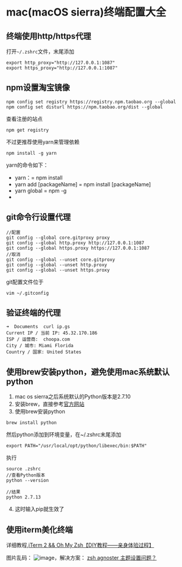 # mac(macOS sierra)终端配置大全


## 终端使用http/https代理

打开`~/.zshrc`文件，末尾添加

```
export http_proxy="http://127.0.0.1:1087"
export https_proxy="http://127.0.0.1:1087"

```

## npm设置淘宝镜像


```
npm config set registry https://registry.npm.taobao.org --global
npm config set disturl https://npm.taobao.org/dist --global
```

查看注册的站点

```
npm get registry
```
不过更推荐使用yarn来管理依赖

```
npm install -g yarn
```
yarn的命令如下：

* yarn：= npm install
* yarn add [packageName] = npm install [packageName]
* yarn global = npm -g
* 


## git命令行设置代理

```
//配置
git config --global core.gitproxy proxy
git config --global http.proxy http://127.0.0.1:1087
git config --global https.proxy https://127.0.0.1:1087
//取消
git config --global --unset core.gitproxy
git config --global --unset http.proxy
git config --global --unset https.proxy

```

git配置文件位于

```
vim ~/.gitconfig
```


## 验证终端的代理

```
➜  Documents  curl ip.gs
Current IP / 当前 IP: 45.32.170.186
ISP / 运营商:  choopa.com
City / 城市: Miami Florida
Country / 国家: United States
```

## 使用brew安装python，避免使用mac系统默认python

1. mac os sierra之后系统默认的Python版本是2.7.10
2. 安装brew，直接参考[官方网站](https://brew.sh/)
3. 使用brew安装python 

```
brew install python

```
然后python添加到环境变量，在~/.zshrc末尾添加

```
export PATH="/usr/local/opt/python/libexec/bin:$PATH"

```
执行

```
source .zshrc
//查看Python版本
python --version

//结果
python 2.7.13

```

4.  这时输入pip就生效了

## 使用iterm美化终端

详细教程,[iTerm 2 && Oh My Zsh【DIY教程——亲身体验过程】](http://www.jianshu.com/p/7de00c73a2bb)

图片乱码：
![image](http://segmentfault.com/img/bVbPgq)，解决方案：
[zsh agnoster 主题设置问题？](https://segmentfault.com/q/1010000000396321)






